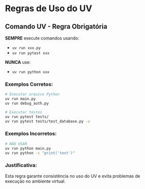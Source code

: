# Regras de Uso do UV

## Comando UV - Regra Obrigatória

**SEMPRE** execute comandos usando:
- `uv run xxx.py` 
- `uv run pytest xxx`

**NUNCA** use:
- `uv run python xxx`

### Exemplos Corretos:
```bash
# Executar arquivo Python
uv run main.py
uv run debug_auth.py

# Executar testes
uv run pytest tests/
uv run pytest tests/test_database.py -v
```

### Exemplos Incorretos:
```bash
# NÃO USAR
uv run python main.py
uv run python -c "print('test')"
```

### Justificativa:
Esta regra garante consistência no uso do UV e evita problemas de execução no ambiente virtual.